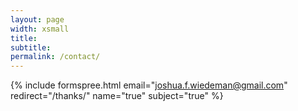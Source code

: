 ```yaml
---
layout: page
width: xsmall
title: 
subtitle:
permalink: /contact/
---
```




{% include formspree.html email="joshua.f.wiedeman@gmail.com" redirect="/thanks/" name="true" subject="true" %}
